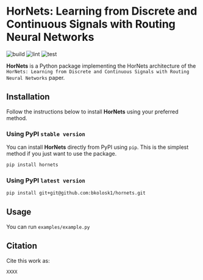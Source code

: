 # HorNets: Learning from Discrete and Continuous Signals with Routing Neural Networks

![build](https://github.com/bkolosk1/hornets/actions/workflows/python-install.yml/badge.svg)  ![lint](https://github.com/bkolosk1/hornets/actions/workflows/lint.yml/badge.svg) ![test](https://github.com/bkolosk1/hornets/actions/workflows/pytest.yml/badge.svg)



**HorNets** is a Python package implementing the HorNets architecture of the ``HorNets: Learning from Discrete and Continuous Signals with Routing Neural Networks`` paper.

## Installation

Follow the instructions below to install **HorNets** using your preferred method.

### Using PyPI ``stable version``

You can install **HorNets** directly from PyPI using `pip`. This is the simplest method if you just want to use the package.

```bash
pip install hornets
```

### Using PyPI ``latest version``

```bash
pip install git+git@github.com:bkolosk1/hornets.git
```

## Usage


You can run `examples/example.py` 



## Citation



Cite this work as:

```
XXXX 
```
